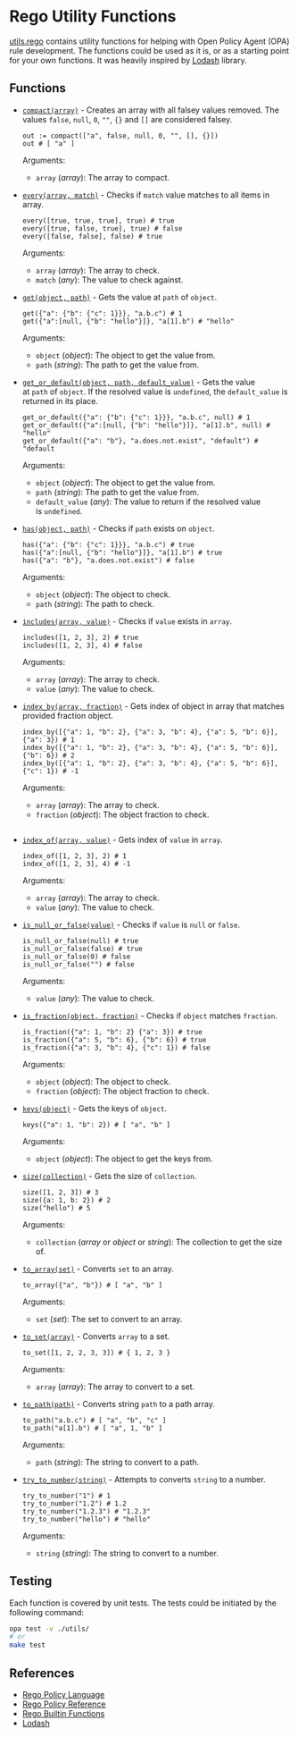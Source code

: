 # Rego Utility Functions

[utils.rego](./utils/utils.rego) contains utility functions for helping with Open Policy Agent (OPA) rule development. The functions could be used as it is, or as a starting point for your own functions. It was heavily inspired by [Lodash](https://lodash.com/) library.

## Functions

- [`compact(array)`](./utils/utils.rego#L3) - Creates an array with all falsey values removed. The values `false`, `null`, `0`, `""`, `{}` and `[]` are considered falsey.

  ```rego
  out := compact(["a", false, null, 0, "", [], {}])
  out # [ "a" ]
  ```

  Arguments:
    - `array` (*array*): The array to compact.


- [`every(array, match)`](./utils/utils.rego#L15) - Checks if `match` value matches to all items in array.

  ```rego 
  every([true, true, true], true) # true
  every([true, false, true], true) # false
  every([false, false], false) # true
  ```

  Arguments:
    - `array` (*array*): The array to check.
    - `match` (*any*): The value to check against.


- [`get(object, path)`](./utils/utils.rego#L24) - Gets the value at `path` of `object`.

  ```rego
  get({"a": {"b": {"c": 1}}}, "a.b.c") # 1
  get({"a":[null, {"b": "hello"}]}, "a[1].b") # "hello"
  ```

  Arguments:
    - `object` (*object*): The object to get the value from.
    - `path` (*string*): The path to get the value from.


- [`get_or_default(object, path, default_value)`](./utils/utils.rego#L31) - Gets the value at `path` of `object`. If the resolved value is `undefined`, the `default_value` is returned in its place.

  ```rego
  get_or_default({"a": {"b": {"c": 1}}}, "a.b.c", null) # 1
  get_or_default({"a":[null, {"b": "hello"}]}, "a[1].b", null) # "hello"  
  get_or_default({"a": "b"}, "a.does.not.exist", "default") # "default
  ```

  Arguments:
    - `object` (*object*): The object to get the value from.
    - `path` (*string*): The path to get the value from.
    - `default_value` (*any*): The value to return if the resolved value is `undefined`.


- [`has(object, path)`](./utils/utils.rego#L37) - Checks if `path` exists on `object`.

  ```rego
  has({"a": {"b": {"c": 1}}}, "a.b.c") # true
  has({"a":[null, {"b": "hello"}]}, "a[1].b") # true
  has({"a": "b"}, "a.does.not.exist") # false
  ```

  Arguments:
    - `object` (*object*): The object to check.
    - `path` (*string*): The path to check.

- [`includes(array, value)`](./utils/utils.rego#L44) - Checks if `value` exists in `array`.

  ```rego
  includes([1, 2, 3], 2) # true
  includes([1, 2, 3], 4) # false
  ```

  Arguments:
    - `array` (*array*): The array to check.
    - `value` (*any*): The value to check.

- [`index_by(array, fraction)`](./utils/utils.rego#L50) - Gets index of object in array that matches provided fraction object.

  ```rego
  index_by([{"a": 1, "b": 2}, {"a": 3, "b": 4}, {"a": 5, "b": 6}], {"a": 3}) # 1
  index_by([{"a": 1, "b": 2}, {"a": 3, "b": 4}, {"a": 5, "b": 6}], {"b": 6}) # 2
  index_by([{"a": 1, "b": 2}, {"a": 3, "b": 4}, {"a": 5, "b": 6}], {"c": 1}) # -1
  ```

  Arguments:
    - `array` (*array*): The array to check.
    - `fraction` (*object*): The object fraction to check.
  ```

- [`index_of(array, value)`](./utils/utils.rego#L59) - Gets index of `value` in `array`.

  ```rego
  index_of([1, 2, 3], 2) # 1
  index_of([1, 2, 3], 4) # -1
  ```

  Arguments:
    - `array` (*array*): The array to check.
    - `value` (*any*): The value to check.

- [`is_null_or_false(value)`](./utils/utils.rego#L68) - Checks if `value` is `null` or `false`.

  ```rego
  is_null_or_false(null) # true
  is_null_or_false(false) # true
  is_null_or_false(0) # false
  is_null_or_false("") # false
  ```

  Arguments:
    - `value` (*any*): The value to check.

- [`is_fraction(object, fraction)`](./utils/utils.rego#L74) - Checks if `object` matches `fraction`.

  ```rego
  is_fraction({"a": 1, "b": 2} {"a": 3}) # true
  is_fraction({"a": 5, "b": 6}, {"b": 6}) # true
  is_fraction({"a": 3, "b": 4}, {"c": 1}) # false
  ```

  Arguments:
    - `object` (*object*): The object to check.
    - `fraction` (*object*): The object fraction to check.


- [`keys(object)`](./utils/utils.rego#L84) - Gets the keys of `object`.

  ```rego
  keys({"a": 1, "b": 2}) # [ "a", "b" ]
  ```

  Arguments:
    - `object` (*object*): The object to get the keys from.


- [`size(collection)`](./utils/utils.rego#L91) - Gets the size of `collection`.

  ```rego
  size([1, 2, 3]) # 3
  size({a: 1, b: 2}) # 2
  size("hello") # 5
  ```

  Arguments:
    - `collection` (*array* or *object* or *string*): The collection to get the size of.


- [`to_array(set)`](./utils/utils.rego#L98) - Converts `set` to an array.

  ```rego
  to_array({"a", "b"}) # [ "a", "b" ]
  ```

  Arguments:
    - `set` (*set*): The set to convert to an array.


- [`to_set(array)`](./utils/utils.rego#L104) - Converts `array` to a set.

  ```rego
  to_set([1, 2, 2, 3, 3]) # { 1, 2, 3 }
  ```

  Arguments:
    - `array` (*array*): The array to convert to a set.

- [`to_path(path)`](./utils/utils.rego#L118) - Converts string `path` to a path array.

  ```rego
  to_path("a.b.c") # [ "a", "b", "c" ]
  to_path("a[1].b") # [ "a", 1, "b" ]
  ```

  Arguments:
    - `path` (*string*): The string to convert to a path.

- [`try_to_number(string)`](./utils/utils.rego#L125) - Attempts to converts `string` to a number.

  ```rego
  try_to_number("1") # 1
  try_to_number("1.2") # 1.2
  try_to_number("1.2.3") # "1.2.3"
  try_to_number("hello") # "hello"
  ```

  Arguments:
    - `string` (*string*): The string to convert to a number.


## Testing

Each function is covered by unit tests. The tests could be initiated by the following command:

  ```bash
  opa test -v ./utils/
  # or
  make test
  ```

## References

- [Rego Policy Language](https://www.openpolicyagent.org/docs/latest/policy-language/)
- [Rego Policy Reference](https://www.openpolicyagent.org/docs/latest/policy-reference/)
- [Rego Builtin Functions](https://github.com/open-policy-agent/opa/blob/main/ast/builtins.go)
- [Lodash](https://lodash.com/)

